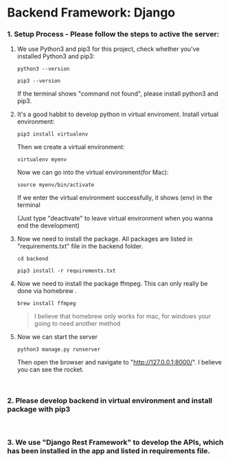 # Backend Framework: Django
### 1. Setup Process - Please follow the steps to active the server:


1. We use Python3 and pip3 for this project, check whether you've installed Python3 and pip3:
      ```
      python3 --version
      ```
      ```
      pip3 --version
      ```
      If the terminal shows "command not found", please install python3 and pip3.


2. It's a good habbit to develop python in virtual enviroment. Install virtual environment:
      ```
      pip3 install virtualenv
      ```
      Then we create a virtual environment:
      ```
      virtualenv myenv
      ```
      Now we can go into the virtual environment(for Mac):
      ```
      source myenv/bin/activate
      ```
      If we enter the virtual environment successfully, it shows (env) in the terminal

      (Just type "deactivate" to leave virtual environment when you wanna end the development)

3. Now we need to install the package. All packages are listed in "requirements.txt" file in the backend folder.
      ```
      cd backend
      ```
      ```
      pip3 install -r requirements.txt
      ```
      
4.  Now we need to install the package ffmpeg. This can only really be done via homebrew .
       ```
      brew install ffmpeg 
      ```
      > I believe that homebrew only works for mac, for windows your going to need another method
      
5. Now we can start the server
      ```
      python3 manage.py runserver
      ```

      Then open the browser and navigate to "http://127.0.0.1:8000/". I believe you can see the rocket.

<br />

### 2. Please develop backend in virtual environment and install package with pip3     

<br />

### 3. We use "Django Rest Framework" to develop the APIs, which has been installed in the app and listed in requirements file.
 

